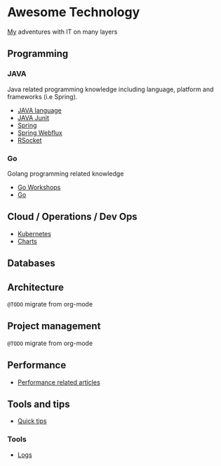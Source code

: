 # Awesome Technology

[My](http://twitter.com/ex00) adventures with IT on many layers

## Programming

### JAVA

Java related programming knowledge including language, platform and frameworks (i.e Spring).

- [JAVA language](programming/java/lang/README.md)
- [JAVA Junit](programming/java/junit/README.md)
- [Spring](programming/java/spring/README.md)
- [Spring Webflux](programming/java/spring-flux/README.md)
- [RSocket](programming/java/rsocket/README.md)

### Go

Golang programming related knowledge

- [Go Workshops](https://github.com/exu/go-workshops)
- [Go](programming/go/README.md)


## Cloud / Operations / Dev Ops

- [Kubernetes](ops/kubernetes/README.md)
- [Charts](ops/charts/README.md)


## Databases

## Architecture

`@TODO` migrate from org-mode

## Project management

`@TODO` migrate from org-mode

## Performance

- [Performance related articles](performance/README.md)

## Tools and tips

- [Quick tips](quick-tips/README.md)

### Tools

- [Logs](tools/logs/README.md)
